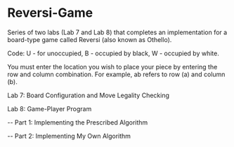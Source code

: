 # Reversi-Game
Series of two labs (Lab 7 and Lab 8) that completes an implementation for a board-type game called Reversi (also known as Othello).

Code: 
U - for unoccupied,
B - occupied by black,
W - occupied by white.

You must enter the location you wish to place your piece by entering the row and column combination. For example, ab refers to row (a) and column (b).


Lab 7: Board Configuration and Move Legality Checking


Lab 8: Game-Player Program

   -- Part 1: Implementing the Prescribed Algorithm
   
   -- Part 2: Implementing My Own Algorithm

